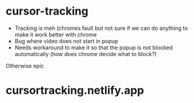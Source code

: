 # cursor-tracking

* Tracking is meh (chromes fault but not sure if we can do anything to make it work better with chrome
* Bug where video does not start in popup
* Needs workaround to make it so that the popup is not blocked automatically (how does chrome decide what to block?)

Otherwise epic

# cursortracking.netlify.app
